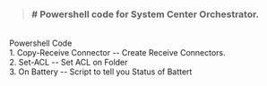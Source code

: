 > ### # Powershell code for System Center Orchestrator.

 <br>Powershell Code
 <br>1. Copy-Receive Connector -- Create Receive Connectors.
 <br>2. Set-ACL -- Set ACL on Folder
 <br>3. On Battery -- Script to tell you Status of Battert




 
